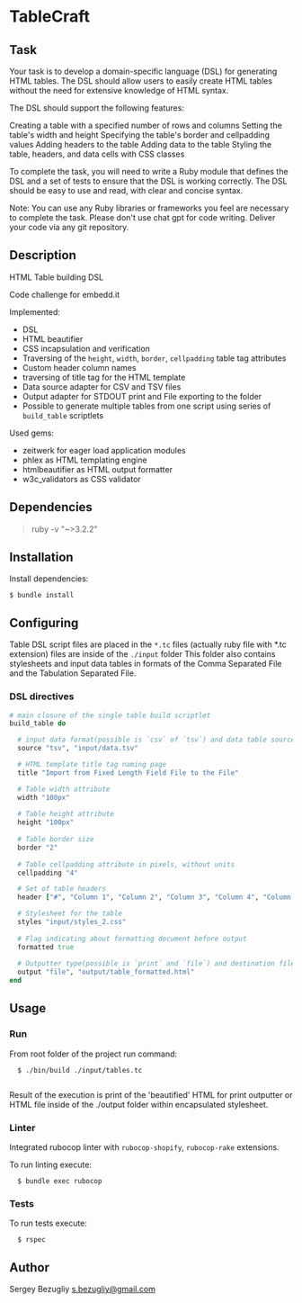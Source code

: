 # TableCraft
## Task

Your task is to develop a domain-specific language (DSL) for generating HTML tables.
The DSL should allow users to easily create HTML tables without the need for extensive knowledge of HTML syntax.

The DSL should support the following features:

Creating a table with a specified number of rows and columns
Setting the table's width and height
Specifying the table's border and cellpadding values
Adding headers to the table
Adding data to the table
Styling the table, headers, and data cells with CSS classes

To complete the task, you will need to write a Ruby module that defines the DSL and a set of tests to ensure that the DSL is working correctly. The DSL should be easy to use and read, with clear and concise syntax.

Note: You can use any Ruby libraries or frameworks you feel are necessary to complete the task. Please don't use chat gpt for code writing.
Deliver your code via any git repository.

## Description
HTML Table building DSL
 
Code challenge for embedd.it

Implemented:

 - DSL
 - HTML beautifier
 - CSS incapsulation and verification
 - Traversing of the `height`, `width`, `border`, `cellpadding` table tag attributes
 - Custom header column names
 - traversing of title tag for the HTML template   
 - Data source adapter for CSV and TSV files
 - Output adapter for STDOUT print and File exporting to the folder
 - Possible to generate multiple tables from one script using series of `build_table` scriptlets
 
Used gems:

  - zeitwerk for eager load application modules
  - phlex as HTML templating engine
  - htmlbeautifier as HTML output formatter
  - w3c_validators as CSS validator

## Dependencies

  > ruby -v "~>3.2.2"

## Installation

Install dependencies:

    $ bundle install

## Configuring

Table DSL script files are placed in the `*.tc` files (actually ruby file with *.tc extension) files are inside of the `./input` folder
This folder also contains stylesheets and input data tables in formats of the Comma Separated File and the Tabulation Separated File. 

### DSL directives

```ruby
# main closure of the single table build scriptlet
build_table do

  # input data format(possible is `csv` of `tsv`) and data table source file, without header row(only data)
  source "tsv", "input/data.tsv"

  # HTML template title tag naming page
  title "Import from Fixed Length Field File to the File"

  # Table width attribute
  width "100px"
  
  # Table height attribute
  height "100px"
  
  # Table border size
  border "2"
  
  # Table cellpadding attribute in pixels, without units
  cellpadding "4"

  # Set of table headers
  header ["#", "Column 1", "Column 2", "Column 3", "Column 4", "Column 5"]

  # Stylesheet for the table
  styles "input/styles_2.css"
  
  # Flag indicating about formatting document before output
  formatted true
  
  # Outputter type(possible is `print` and `file`) and destination file path 
  output "file", "output/table_formatted.html"
end

```

## Usage

### Run

From root folder of the project run command:

```shell
  $ ./bin/build ./input/tables.tc
  
```

Result of the execution is print of the 'beautified' HTML for print outputter or HTML file inside of the ./output folder within encapsulated stylesheet.

### Linter

Integrated rubocop linter with `rubocop-shopify`, `rubocop-rake` extensions.

To run linting execute:

```shell
  $ bundle exec rubocop
```

### Tests

To run tests execute:

```shell
  $ rspec
```

## Author

Sergey Bezugliy <s.bezugliy@gmail.com>
